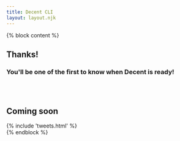 ```yaml
---
title: Decent CLI
layout: layout.njk
---
```


{% block content %}
<section class="call-to-action1 text-white1 text-left">
  <div class="container">
    <div class="row mt-5 mb-5">
      <div class="col-lg-12 mx-auto">
        <h1 class="display-1">Thanks!</h1>
        <h3 class="">You'll be one of the first to know when Decent is ready!</h3>
      </div>
    </div>
    <br>
    <br>
    <div class="row mt-5">
      <div class="col-lg-7 mx-auto mb-5 text-center">
        <h1>Coming soon</h1>
        {% include 'tweets.html' %}
      </div>
    </div>
  </div>
</section>
{% endblock %}